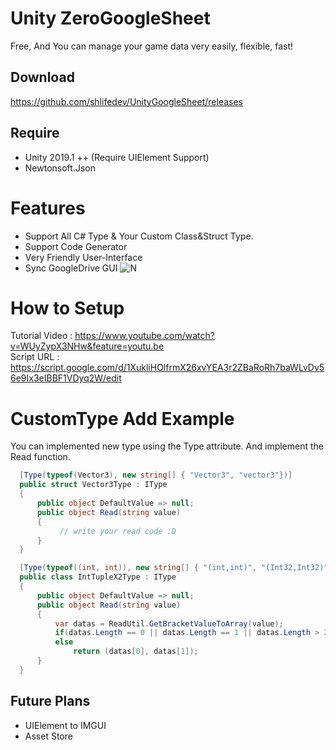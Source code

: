  
 
 # Unity ZeroGoogleSheet
 Free, And You can manage your game data very easily, flexible, fast!
 
 ## Download
  https://github.com/shlifedev/UnityGoogleSheet/releases
 
 ## Require
  - Unity 2019.1 ++ (Require UIElement Support)
  - Newtonsoft.Json
  
 # Features
 - Support All C# Type & Your Custom Class&Struct Type.
 - Support Code Generator
 - Very Friendly User-Interface
 - Sync GoogleDrive GUI
 ![N](https://github.com/shlifedev/UnityGoogleSheet/blob/main/app.gif?raw=true)
 # How to Setup
 Tutorial Video : https://www.youtube.com/watch?v=WUyZypX3NHw&feature=youtu.be  
 Script URL : https://script.google.com/d/1XukliHOlfrmX26xvYEA3r2ZBaRoRh7baWLvDv56e9Ix3eIBBF1VDyq2W/edit

 # CustomType Add Example
 You can implemented new type using the Type attribute. And implement the Read function.
  
 
  ```csharp
    [Type(typeof(Vector3), new string[] { "Vector3", "vector3"})]
    public struct Vector3Type : IType
    {
        public object DefaultValue => null;
        public object Read(string value)
        {
             // write your read code :D
        }
    }
 ```
 
 
  ```csharp
    [Type(typeof((int, int)), new string[] { "(int,int)", "(Int32,Int32)" })]
    public class IntTupleX2Type : IType
    {
        public object DefaultValue => null;
        public object Read(string value)
        {
            var datas = ReadUtil.GetBracketValueToArray(value);
            if(datas.Length == 0 || datas.Length == 1 || datas.Length > 2) return DefaultValue;
            else 
                return (datas[0], datas[1]); 
        }
    }
 ```
 
 
## Future Plans
 - UIElement to IMGUI
 - Asset Store
